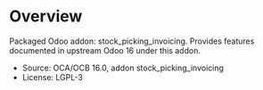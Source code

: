 # Overview

Packaged Odoo addon: stock_picking_invoicing. Provides features documented in upstream Odoo 16 under this addon.

- Source: OCA/OCB 16.0, addon stock_picking_invoicing
- License: LGPL-3
